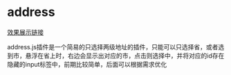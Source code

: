 address
=======

[效果展示链接](https://livi12.github.io/address/index.html)
  
address.js插件是一个简易的只选择两级地址的插件，只能可以只选择省，或者选到市，悬浮在省上时，右边会显示出对应的市，点击则选择中，并将对应的id存在隐藏的input标签中，前期比较简单，后面可以根据需求优化